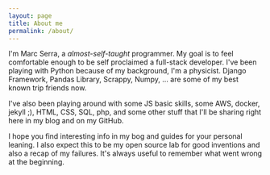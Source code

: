 ```yaml
---
layout: page
title: About me
permalink: /about/
---
```


I'm Marc Serra, a *almost-self-taught* programmer. My goal is to feel comfortable enough to be self proclaimed a full-stack developer.  I've been playing with Python because of my background, I'm a physicist. Django Framework, Pandas Library, Scrappy, Numpy, ... are some of my best known trip friends now. 

I've also been playing around with some JS basic skills, some AWS, docker, jekyll ;), HTML, CSS, SQL, php, and some other stuff that I'll be sharing right here in my blog and on my GitHub.

I hope you find interesting info in my bog and guides for your personal leaning. I also expect this to be my open source lab for good inventions and also a recap of my failures. It's always useful to remember what went wrong at the beginning.
